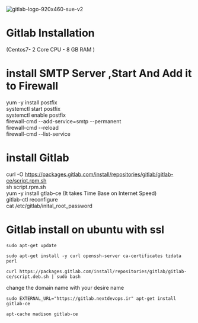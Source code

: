 ![gitlab-logo-920x460-sue-v2](https://github.com/user-attachments/assets/326d877f-d362-45cd-a481-57c23597c4c0)
# Gitlab Installation 
(Centos7- 2 Core CPU - 8 GB RAM )
# install SMTP Server ,Start And Add it to Firewall
yum -y install postfix <br>
systemctl start postfix <br>
systemctl enable postfix <br>
firewall-cmd --add-service=smtp --permanent <br>
firewall-cmd --reload <br>
firewall-cmd --list-service <br>
# install Gitlab
curl -O https://packages.gitlab.com/install/repositories/gitlab/gitlab-ce/script.rpm.sh <br>
sh script.rpm.sh <br>
yum -y install gtlab-ce (It takes Time Base on Internet Speed)<br>
gitlab-ctl reconfigure <br>
cat /etc/gitlab/inital_root_password <br>
# Gitlab install on ubuntu with ssl
```
sudo apt-get update 
```
```
sudo apt-get install -y curl openssh-server ca-certificates tzdata perl
```
```
curl https://packages.gitlab.com/install/repositories/gitlab/gitlab-ce/script.deb.sh | sudo bash
```
change the domain name with your desire name
```
sudo EXTERNAL_URL="https://gitlab.nextdevops.ir" apt-get install gitlab-ce
```
```
apt-cache madison gitlab-ce
```


